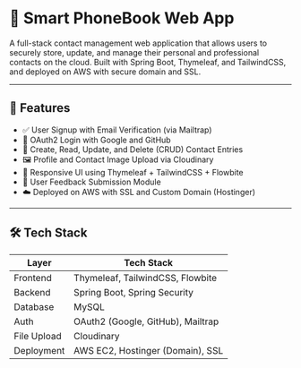 # 📱 Smart PhoneBook Web App

A full-stack contact management web application that allows users to securely store, update, and manage their personal and professional contacts on the cloud. Built with Spring Boot, Thymeleaf, and TailwindCSS, and deployed on AWS with secure domain and SSL.

---

## 🚀 Features

- ✅ User Signup with Email Verification (via Mailtrap)
- 🔐 OAuth2 Login with Google and GitHub
- 📝 Create, Read, Update, and Delete (CRUD) Contact Entries
- 🖼️ Profile and Contact Image Upload via Cloudinary
- 🎨 Responsive UI using Thymeleaf + TailwindCSS + Flowbite
- 💬 User Feedback Submission Module
- ☁️ Deployed on AWS with SSL and Custom Domain (Hostinger)

---

## 🛠️ Tech Stack

| Layer        | Tech Stack                          |
|--------------|--------------------------------------|
| Frontend     | Thymeleaf, TailwindCSS, Flowbite     |
| Backend      | Spring Boot, Spring Security         |
| Database     | MySQL                                |
| Auth         | OAuth2 (Google, GitHub), Mailtrap    |
| File Upload  | Cloudinary                           |
| Deployment   | AWS EC2, Hostinger (Domain), SSL     

